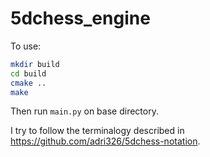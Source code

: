 5dchess_engine
==================


To use:

```sh
mkdir build
cd build
cmake ..
make
```

Then run `main.py` on base directory.


I try to follow the terminalogy described in <https://github.com/adri326/5dchess-notation>.
